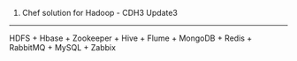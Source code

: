 1. Chef solution for Hadoop - CDH3 Update3
------------------------------------------------------
HDFS + Hbase + Zookeeper + Hive + Flume + MongoDB + Redis + RabbitMQ + MySQL + Zabbix

